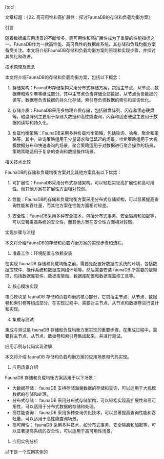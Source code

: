 
[toc]                    
                
                
文章标题：《22. 高可用性和高扩展性：探讨FaunaDB的存储和负载均衡方案》

引言

随着数据库应用场景的不断增多，高可用性和高扩展性成为了重要的性能指标之一。FaunaDB作为一款高性能、高可靠性的数据库系统，其存储和负载均衡方案备受关注。本文将介绍FaunaDB存储和负载均衡方案的原理和实现步骤，并探讨其优化和改进。

技术原理及概念

本文将介绍FaunaDB的存储和负载均衡方案，包括以下概念：

1. 存储架构：FaunaDB存储架构采用分布式存储方案，包括主节点、从节点、数据卷和索引卷等组成部分。其中主节点负责存储全部数据，从节点负责数据的读写，数据卷负责数据的持久化存储，索引卷负责数据的索引和查询优化。

2. 存储介质：FaunaDB采用多物理介质存储，包括磁盘阵列、闪存和固态硬盘等。磁盘阵列主要用于存储大数据和高性能查询，闪存和固态硬盘主要用于数据的读写和持久化。

3. 负载均衡策略：FaunaDB采用多种负载均衡策略，包括轮询、哈希、聚合和策略等。其中，轮询策略适用于少量请求和低延迟的场景，哈希策略适用于大规模数据分布和快速查询的场景，聚合策略适用于对数据进行聚合操作的场景，策略策略适用于复杂的查询和数据操作场景。

相关技术比较

FaunaDB的存储和负载均衡方案对比其他方案具有以下优势：

1. 可扩展性：FaunaDB采用分布式存储架构，可以轻松实现高扩展性和高可用性，而其他方案在扩展性方面相对较弱。

2. 性能：FaunaDB的存储和负载均衡方案采用分布式存储架构，可以显著提高查询性能和吞吐量，而其他方案在性能方面相对较差。

3. 安全性：FaunaDB采用多种安全技术，包括分布式事务、安全隔离和加密等，可以显著提高系统的安全性，而其他方案在安全性方面相对较弱。

实现步骤与流程

本文将介绍FaunaDB的存储和负载均衡方案的实现步骤和流程。

1. 准备工作：环境配置与依赖安装

在实现 faunaDB 存储和负载均衡之前，需要先配置好数据库系统的环境，包括数据库软件、操作系统和数据库网络环境等。然后需要安装 faunaDB 所需要的依赖项，包括数据库软件、数据库驱动、数据库配置和数据库监控工具等。

2. 核心模块实现

核心模块是 faunaDB 存储和负载均衡的核心部分，它包括主节点、从节点、数据卷和索引卷等组成部分。在实现过程中，需要对主节点、从节点和数据卷进行设计和实现。

3. 集成与测试

集成与测试是 faunaDB 存储和负载均衡方案实现的重要步骤。在集成过程中，需要将主节点、从节点、数据卷和索引卷集成起来，并进行测试。

应用示例与代码实现讲解

本文将介绍 faunaDB 存储和负载均衡方案的应用场景和代码实现。

1. 应用场景介绍

FaunaDB 存储和负载均衡方案适用于以下场景：

* 大数据存储： faunaDB 支持存储海量数据的存储和查询，可以适用于大规模数据的存储和处理。
* 分布式存储： faunaDB 采用分布式存储架构，可以轻松实现高扩展性和高可用性，可以适用于分布式数据的存储和处理。
* 高性能查询： faunaDB 采用多种查询优化技术，可以显著提高查询性能和吞吐量，可以适用于高性能查询场景。
* 高可用性： faunaDB 采用多种技术，如分布式事务、安全隔离和加密等，可以显著提高系统的安全性，可以适用于高可用性场景。
1. 应用实例分析

以下是一个应用实例的

